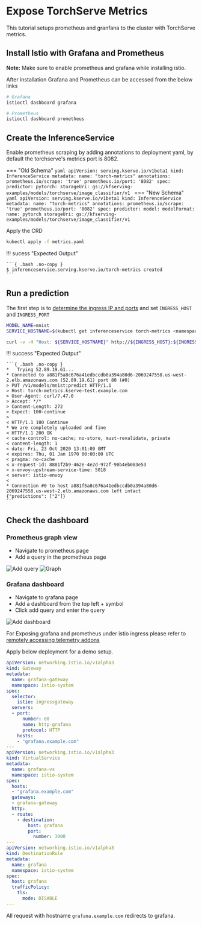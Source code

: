 # Expose TorchServe Metrics

This tutorial setups prometheus and granfana to the cluster with TorchServe metrics.

## Install Istio with Grafana and Prometheus

__**Note:**__ Make sure to enable prometheus and grafana while installing istio.

After installation Grafana and Prometheus can be accessed from the below links

```bash
# Grafana
istioctl dashboard grafana

# Prometheus
istioctl dashboard prometheus
```

## Create the InferenceService
Enable prometheus scraping by adding annotations to deployment yaml, by default the torchserve's metrics port is 8082.

=== "Old Schema"
    ```yaml
    apiVersion: serving.kserve.io/v1beta1
    kind: InferenceService
    metadata:
      name: "torch-metrics"
      annotations:
        prometheus.io/scrape: 'true'
        prometheus.io/port: '8082'
    spec:
      predictor:
        pytorch:
          storageUri: gs://kfserving-examples/models/torchserve/image_classifier/v1
    ```
=== "New Schema"
    ```yaml
    apiVersion: serving.kserve.io/v1beta1
    kind: InferenceService
    metadata:
      name: "torch-metrics"
      annotations:
        prometheus.io/scrape: 'true'
        prometheus.io/port: '8082'
    spec:
      predictor:
        model:
          modelFormat:
            name: pytorch
          storageUri: gs://kfserving-examples/models/torchserve/image_classifier/v1
    ```

Apply the CRD

```bash
kubectl apply -f metrics.yaml
```

!!! sucess "Expected Output"

    ```{ .bash .no-copy }
    $ inferenceservice.serving.kserve.io/torch-metrics created
    ```

## Run a prediction

The first step is to [determine the ingress IP and ports](../../../../get_started/first_isvc.md#4-determine-the-ingress-ip-and-ports) and set `INGRESS_HOST` and `INGRESS_PORT`

```bash
MODEL_NAME=mnist
SERVICE_HOSTNAME=$(kubectl get inferenceservice torch-metrics <namespace> -o jsonpath='{.status.url}' | cut -d "/" -f 3)

curl -v -H "Host: ${SERVICE_HOSTNAME}" http://${INGRESS_HOST}:${INGRESS_PORT}/v1/models/${MODEL_NAME}:predict -d @./mnist.json
```

!!! success "Expected Output"

    ```{ .bash .no-copy }
    *   Trying 52.89.19.61...
    * Connected to a881f5a8c676a41edbccdb0a394a80d6-2069247558.us-west-2.elb.amazonaws.com (52.89.19.61) port 80 (#0)
    > PUT /v1/models/mnist:predict HTTP/1.1
    > Host: torch-metrics.kserve-test.example.com
    > User-Agent: curl/7.47.0
    > Accept: */*
    > Content-Length: 272
    > Expect: 100-continue
    >
    < HTTP/1.1 100 Continue
    * We are completely uploaded and fine
    < HTTP/1.1 200 OK
    < cache-control: no-cache; no-store, must-revalidate, private
    < content-length: 1
    < date: Fri, 23 Oct 2020 13:01:09 GMT
    < expires: Thu, 01 Jan 1970 00:00:00 UTC
    < pragma: no-cache
    < x-request-id: 8881f2b9-462e-4e2d-972f-90b4eb083e53
    < x-envoy-upstream-service-time: 5018
    < server: istio-envoy
    <
    * Connection #0 to host a881f5a8c676a41edbccdb0a394a80d6-2069247558.us-west-2.elb.amazonaws.com left intact
    {"predictions": ["2"]}
    ```

## Check the dashboard 

### Prometheus graph view

* Navigate to prometheus page
* Add a query in the prometheus page

![Add query](./images/prometheus.png)
![Graph](./images/prometheus_graph.png)

### Grafana dashboard

* Navigate to grafana page
* Add a dashboard from the top left + symbol
* Click add query and enter the query
  
![Add dashboard](./images/grafana.png)

For Exposing grafana and prometheus under istio ingress please refer to [remotely accessing telemetry addons](https://istio.io/latest/docs/tasks/observability/gateways/)

Apply below deployment for a demo setup.

```yaml
apiVersion: networking.istio.io/v1alpha3
kind: Gateway
metadata:
  name: grafana-gateway
  namespace: istio-system
spec:
  selector:
    istio: ingressgateway
  servers:
  - port:
      number: 80
      name: http-grafana
      protocol: HTTP
    hosts:
    - "grafana.example.com"
---
apiVersion: networking.istio.io/v1alpha3
kind: VirtualService
metadata:
  name: grafana-vs
  namespace: istio-system
spec:
  hosts:
  - "grafana.example.com"
  gateways:
  - grafana-gateway
  http:
  - route:
    - destination:
        host: grafana
        port:
          number: 3000
---
apiVersion: networking.istio.io/v1alpha3
kind: DestinationRule
metadata:
  name: grafana
  namespace: istio-system
spec:
  host: grafana
  trafficPolicy:
    tls:
      mode: DISABLE
---
```

All request with hostname `grafana.example.com` redirects to grafana.
